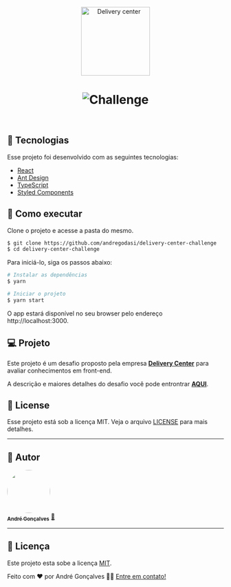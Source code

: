 <p align="center">
  <img alt="Delivery center" src="https://user-images.githubusercontent.com/9595529/126956580-7b71fed5-7815-4ea0-9773-04dd5145482a.png" width="160px">
</p>

<h1 align="center">
    <img alt="Challenge" src="https://user-images.githubusercontent.com/9595529/126956227-8fbba782-1b6f-4306-8829-c97f305fcf7e.png" />
</h1>

<br>

## 🧪 Tecnologias

Esse projeto foi desenvolvido com as seguintes tecnologias:

- [React](https://reactjs.org)
- [Ant Design](https://ant.design/)
- [TypeScript](https://www.typescriptlang.org/)
- [Styled Components](https://styled-components.com/)

## 🚀 Como executar

Clone o projeto e acesse a pasta do mesmo.

```bash
$ git clone https://github.com/andregodasi/delivery-center-challenge
$ cd delivery-center-challenge
```

Para iniciá-lo, siga os passos abaixo:

```bash
# Instalar as dependências
$ yarn

# Iniciar o projeto
$ yarn start
```

O app estará disponível no seu browser pelo endereço http://localhost:3000.

## 💻 Projeto

Este projeto é um desafio proposto pela empresa **[Delivery Center](https://www.deliverycenter.com)** para avaliar conhecimentos em front-end.

A descrição e maiores detalhes do desafio você pode entrontrar **[AQUI](https://github.com/deliverycenter/test-dev-frontend-react)**.

## 📝 License

Esse projeto está sob a licença MIT. Veja o arquivo [LICENSE](LICENSE.md) para mais detalhes.

---

## 🦸 Autor

<a href="https://www.linkedin.com/in/andre-godasi/">
 <img style="border-radius: 50%;" src="https://media-exp3.licdn.com/dms/image/C5603AQHXCZ6gF0LN5Q/profile-displayphoto-shrink_200_200/0/1517534813963?e=1629936000&v=beta&t=jkbQFZTxcEw1c5oTArG5A5-gLqrUmCjaK-9GfU0ejWc" width="100px;" alt=""/>
 <br />
 <sub><b>André Gonçalves</b></sub></a> <a href="https://www.linkedin.com/in/andre-godasi/" title="André Gonçalves">🚀</a>
 <br />

---

## 📝 Licença

Este projeto esta sobe a licença [MIT](./LICENSE).

Feito com ❤️ por André Gonçalves 👋🏽 [Entre em contato!](https://www.linkedin.com/in/andre-godasi/)
